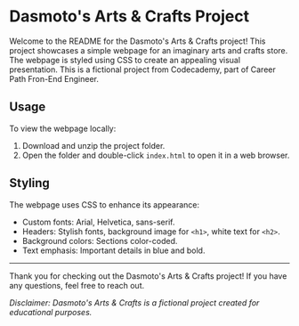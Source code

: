 # Dasmoto's Arts & Crafts Project

Welcome to the README for the Dasmoto's Arts & Crafts project! This project showcases a simple webpage for an imaginary arts and crafts store. The webpage is styled using CSS to create an appealing visual presentation. This is a fictional project from Codecademy, part of Career Path Fron-End Engineer. 

## Usage

To view the webpage locally:

1. Download and unzip the project folder.
2. Open the folder and double-click `index.html` to open it in a web browser.

## Styling

The webpage uses CSS to enhance its appearance:

- Custom fonts: Arial, Helvetica, sans-serif.
- Headers: Stylish fonts, background image for `<h1>`, white text for `<h2>`.
- Background colors: Sections color-coded.
- Text emphasis: Important details in blue and bold.

---

Thank you for checking out the Dasmoto's Arts & Crafts project! If you have any questions, feel free to reach out.

*Disclaimer: Dasmoto's Arts & Crafts is a fictional project created for educational purposes.*

